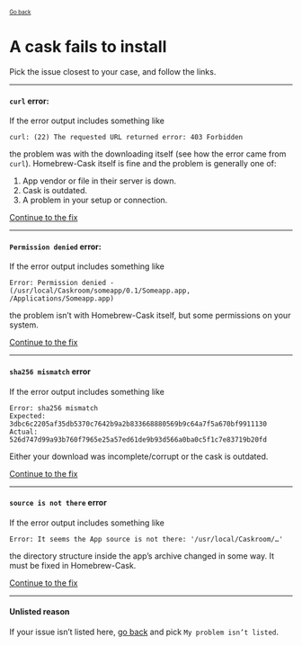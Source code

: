 <sup><sub>[Go back](../../README.md#reporting-bugs)</sup></sub>

# A cask fails to install

Pick the issue closest to your case, and follow the links.

---

#### `curl` error:

If the error output includes something like

```
curl: (22) The requested URL returned error: 403 Forbidden
```

the problem was with the downloading itself (see how the error came from `curl`). Homebrew-Cask itself is fine and the problem is generally one of:

1. App vendor or file in their server is down.
2. Cask is outdated.
3. A problem in your setup or connection.

[Continue to the fix](curl_error_fix_curlrc.md)

---

#### `Permission denied` error:

If the error output includes something like

```
Error: Permission denied - (/usr/local/Caskroom/someapp/0.1/Someapp.app, /Applications/Someapp.app)
```

the problem isn’t with Homebrew-Cask itself, but some permissions on your system.

[Continue to the fix](permission_denied_error_fix_appdir.md)

---

#### `sha256 mismatch` error

If the error output includes something like

```
Error: sha256 mismatch
Expected: 3dbc6c2205af35db5370c7642b9a2b833668880569b9c64a7f5a670bf9911130
Actual: 526d747d99a93b760f7965e25a57ed61de9b93d566a0ba0c5f1c7e83719b20fd
```

Either your download was incomplete/corrupt or the cask is outdated.

[Continue to the fix](sha256_mismatch_error_fix_icomplete.md)

---

#### `source is not there` error

If the error output includes something like

```
Error: It seems the App source is not there: '/usr/local/Caskroom/…'
```

the directory structure inside the app’s archive changed in some way. It must be fixed in Homebrew-Cask.

[Continue to the fix](source_is_not_there_fix.md)

---

#### Unlisted reason

If your issue isn’t listed here, [go back](../../README.md#reporting-bugs) and pick `My problem isn’t listed`.
